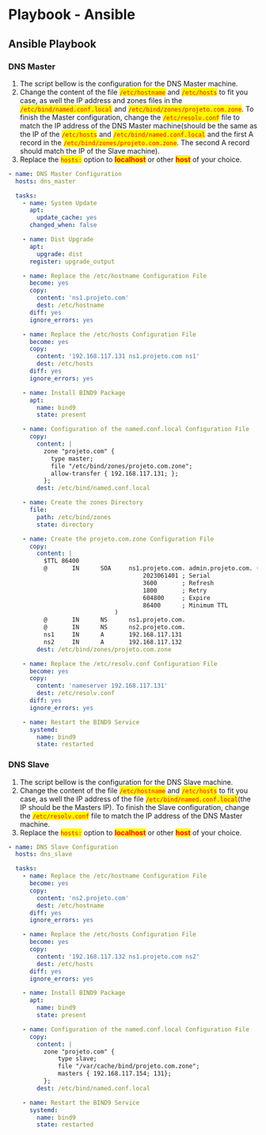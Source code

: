 # Playbook - Ansible

## Ansible Playbook

### DNS Master

1. The script bellow is the configuration for the DNS Master machine.
2. Change the content of the file <mark style="color:red;">`/etc/hostname`</mark> and <mark style="color:red;">`/etc/hosts`</mark> to fit you case, as well the IP address and zones files in the <mark style="color:red;">`/etc/bind/named.conf.local`</mark> and <mark style="color:red;">`/etc/bind/zones/projeto.com.zone`</mark>. To finish the Master configuration, change the <mark style="color:red;">`/etc/resolv.conf`</mark> file to match the IP address of the DNS Master machine(should be the same as the IP of the <mark style="color:red;">`/etc/hosts`</mark> and <mark style="color:red;">`/etc/bind/named.conf.local`</mark> and the first A record in the <mark style="color:red;">`/etc/bind/zones/projeto.com.zone`</mark>. The second A record should match the IP of the Slave machine).
3. Replace the <mark style="color:red;">`hosts:`</mark> option to <mark style="color:red;">**localhost**</mark> or other <mark style="color:red;">**host**</mark> of your choice.

```yaml
- name: DNS Master Configuration
  hosts: dns_master

  tasks:
    - name: System Update
      apt:
        update_cache: yes
      changed_when: false

    - name: Dist Upgrade
      apt:
        upgrade: dist
      register: upgrade_output

    - name: Replace the /etc/hostname Configuration File
      become: yes
      copy:
        content: 'ns1.projeto.com'
        dest: /etc/hostname
      diff: yes
      ignore_errors: yes

    - name: Replace the /etc/hosts Configuration File
      become: yes
      copy:
        content: '192.168.117.131 ns1.projeto.com ns1'
        dest: /etc/hosts
      diff: yes
      ignore_errors: yes

    - name: Install BIND9 Package
      apt:
        name: bind9
        state: present

    - name: Configuration of the named.conf.local Configuration File
      copy:
        content: |
          zone "projeto.com" {
            type master;
            file "/etc/bind/zones/projeto.com.zone";
            allow-transfer { 192.168.117.131; };
          };
        dest: /etc/bind/named.conf.local

    - name: Create the zones Directory
      file:
        path: /etc/bind/zones
        state: directory

    - name: Create the projeto.com.zone Configuration File
      copy:
        content: |
          $TTL 86400
          @       IN      SOA     ns1.projeto.com. admin.projeto.com. (
                                      2023061401 ; Serial
                                      3600       ; Refresh
                                      1800       ; Retry
                                      604800     ; Expire
                                      86400      ; Minimum TTL
                              )
          @       IN      NS      ns1.projeto.com.
          @       IN      NS      ns2.projeto.com.
          ns1     IN      A       192.168.117.131
          ns2     IN      A       192.168.117.132
        dest: /etc/bind/zones/projeto.com.zone

    - name: Replace the /etc/resolv.conf Configuration File
      become: yes
      copy:
        content: 'nameserver 192.168.117.131'
        dest: /etc/resolv.conf
      diff: yes
      ignore_errors: yes

    - name: Restart the BIND9 Service
      systemd:
        name: bind9
        state: restarted
```

### DNS Slave

1. The script bellow is the configuration for the DNS Slave machine.
2. Change the content of the file <mark style="color:red;">`/etc/hostname`</mark> and <mark style="color:red;">`/etc/hosts`</mark> to fit you case, as well the IP address of the file <mark style="color:red;">`/etc/bind/named.conf.local`</mark>(the IP should be the Masters IP). To finish the Slave configuration, change the <mark style="color:red;">`/etc/resolv.conf`</mark> file to match the IP address of the DNS Master machine.
3. Replace the <mark style="color:red;">`hosts:`</mark> option to <mark style="color:red;">**localhost**</mark> or other <mark style="color:red;">**host**</mark> of your choice.

```yaml
- name: DNS Slave Configuration
  hosts: dns_slave

  tasks:
    - name: Replace the /etc/hostname Configuration File
      become: yes
      copy:
        content: 'ns2.projeto.com'
        dest: /etc/hostname
      diff: yes
      ignore_errors: yes

    - name: Replace the /etc/hosts Configuration File
      become: yes
      copy:
        content: '192.168.117.132 ns1.projeto.com ns2'
        dest: /etc/hosts
      diff: yes
      ignore_errors: yes

    - name: Install BIND9 Package
      apt:
        name: bind9
        state: present

    - name: Configuration of the named.conf.local Configuration File
      copy:
        content: |
          zone "projeto.com" {
              type slave;
              file "/var/cache/bind/projeto.com.zone";
              masters { 192.168.117.154; 131};
          };
        dest: /etc/bind/named.conf.local

    - name: Restart the BIND9 Service
      systemd:
        name: bind9
        state: restarted
```
